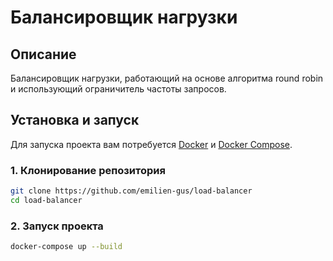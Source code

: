 # Балансировщик нагрузки

## Описание

Балансировщик нагрузки, работающий на основе алгоритма round robin и использующий ограничитель частоты запросов.  

## Установка и запуск

Для запуска проекта вам потребуется [Docker](https://www.docker.com/get-started) и [Docker Compose](https://docs.docker.com/compose/install/).

### 1. Клонирование репозитория

```bash
git clone https://github.com/emilien-gus/load-balancer
cd load-balancer
```

### 2. Запуск проекта

```bash
docker-compose up --build
```
